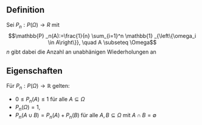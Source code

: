 ## Definition

Sei $P _n: P (\Omega) \rightarrow R$ mit $$\mathbb{P} _n(A):=\frac{1}{n} \sum_{i=1}^n \mathbb{1} _{\left\{\omega_i \in A\right\}}, \quad A \subseteq \Omega$$
$n$ gibt dabei die Anzahl an unabhänigen Wiederholungen an

## Eigenschaften

Für $P _n: P (\Omega) \rightarrow \mathbb{R}$ gelten:

- $0 \leq P _n(A) \leq 1$ für alle $A \subseteq \Omega$
- $P _n(\Omega)=1$,
- $P _n(A \cup B)= P _n(A)+ P _n(B)$ für alle $A, B \subseteq \Omega$ mit $A \cap B=\emptyset$

